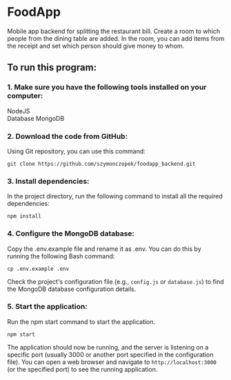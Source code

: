 # FoodApp</br>

Mobile app backend for splitting the restaurant bill. Create a room to which people from the dining table are added. In the room, you can add items from the receipt and set which person should give money to whom.

## To run this program:</br>

### 1. Make sure you have the following tools installed on your computer:</br>

NodeJS</br>
Database MongoDB</br>

### 2. Download the code from GitHub:</br>

Using Git repository, you can use this command:</br>

    git clone https://github.com/szymonczopek/foodapp_backend.git
    
### 3. Install dependencies:</br>

In the project directory, run the following command to install all the required dependencies:</br>

    npm install
    
### 4. Configure the MongoDB database:</br>

Copy the .env.example file and rename it as .env. You can do this by running the following Bash command:</br>

    cp .env.example .env

Check the project's configuration file (e.g., `config.js` or `database.js`) to find the MongoDB database configuration details.</br>

### 5. Start the application:</br>

Run the npm start command to start the application.</br>

    npm start
    
The application should now be running, and the server is listening on a specific port (usually 3000 or another port specified in the configuration file). You can open a web browser and navigate to `http://localhost:3000` (or the specified port) to see the running application.
